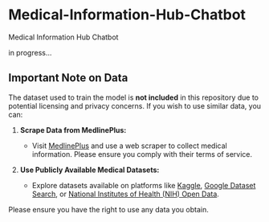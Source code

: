 # Medical-Information-Hub-Chatbot
Medical Information Hub Chatbot

in progress...

## Important Note on Data

The dataset used to train the model is **not included** in this repository due to potential licensing and privacy concerns. If you wish to use similar data, you can:

1. **Scrape Data from MedlinePlus:**
   - Visit [MedlinePlus](https://medlineplus.gov/) and use a web scraper to collect medical information. Please ensure you comply with their terms of service.

2. **Use Publicly Available Medical Datasets:**
   - Explore datasets available on platforms like [Kaggle](https://www.kaggle.com/), [Google Dataset Search](https://datasetsearch.research.google.com/), or [National Institutes of Health (NIH) Open Data](https://opendata.nih.gov/).

Please ensure you have the right to use any data you obtain.
